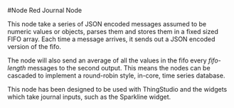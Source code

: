 #Node Red Journal Node

This node take a series of JSON encoded messages assumed to be numeric values or objects, parses them
and stores them in a fixed sized FIFO array. Each time a message
arrives, it sends out a JSON encoded version of the fifo.

The node will also send an average of all the values in the fifo every _fifo-length_ messages 
to the second output. This means the nodes can be cascaded to implement
a round-robin style, in-core, time series database.

This node has been designed to be used with ThingStudio and the widgets which
take journal inputs, such as the Sparkline widget.

